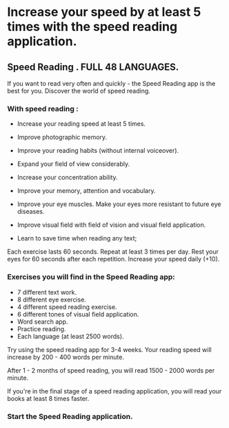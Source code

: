 # Increase your speed by at least 5 times with the speed reading application.

## Speed Reading . FULL 48 LANGUAGES.

If you want to read very often and quickly - the Speed Reading app is the best for you.
Discover the world of speed reading.

### With speed reading :
- Increase your reading speed at least 5 times.
- Improve photographic memory.
- Improve your reading habits (without internal voiceover).
- Expand your field of view considerably.
- Increase your concentration ability.
- Improve your memory, attention and vocabulary.

- Improve your eye muscles. Make your eyes more resistant to future eye diseases.
- Improve visual field with field of vision and visual field application.
- Learn to save time when reading any text;

Each exercise lasts 60 seconds. Repeat at least 3 times per day.
Rest your eyes for 60 seconds after each repetition.
Increase your speed daily (+10).

### Exercises you will find in the Speed Reading app:
- 7 different text work.
- 8 different eye exercise.
- 4 different speed reading exercise.
- 6 different tones of visual field application.
- Word search app.
- Practice reading.
- Each language (at least 2500 words).

Try using the speed reading app for 3-4 weeks. Your reading speed will increase by 200 - 400 words per minute.

After 1 - 2 months of speed reading, you will read 1500 - 2000 words per minute.

If you're in the final stage of a speed reading application, you will read your books at least 8 times faster.

### Start the Speed Reading application.
